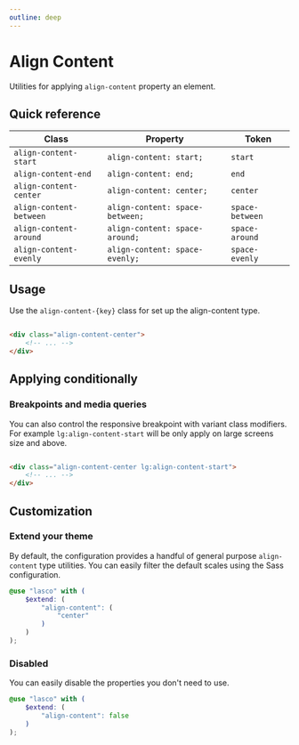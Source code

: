 ```yaml
---
outline: deep
---
```


# Align Content

Utilities for applying `align-content` property an element.

## Quick reference

| Class                   | Property                        | Token           |
|-------------------------|---------------------------------|-----------------|
| `align-content-start`   | `align-content: start;`         | `start`         |
| `align-content-end`     | `align-content: end;`           | `end`           |
| `align-content-center`  | `align-content: center;`        | `center`        |
| `align-content-between` | `align-content: space-between;` | `space-between` |
| `align-content-around`  | `align-content: space-around;`  | `space-around`  |
| `align-content-evenly`  | `align-content: space-evenly;`  | `space-evenly`  |

## Usage

Use the `align-content-{key}` class for set up the align-content type.

```html

<div class="align-content-center">
    <!-- ... -->
</div>
```

## Applying conditionally

### Breakpoints and media queries

You can also control the responsive breakpoint with variant class modifiers. For example `lg:align-content-start` will
be only apply on large screens size and above.

```html

<div class="align-content-center lg:align-content-start">
    <!-- ... -->
</div>
```

## Customization

### Extend your theme

By default, the configuration provides a handful of general purpose `align-content` type utilities. You can easily
filter the default scales using the Sass configuration.

```scss
@use "lasco" with (
    $extend: (
        "align-content": (
            "center"
        )
    )
);
```

### Disabled

You can easily disable the properties you don't need to use.

```scss
@use "lasco" with (
    $extend: (
        "align-content": false
    )
);
```
